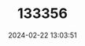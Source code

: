 ---
title: "133356"
category: "Mycetophyllia ferox"
draft: false
date: 2024-02-22 13:03:51
languages:
  French: ["Corail cactus rugueux"]
  Spanish; Castilian: ["Micetocoral Espinoso áspero"]
  English: ["Rough Cactus Coral"]
---